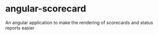 angular-scorecard
=================

An angular application to make the rendering of scorecards and status reports easier
